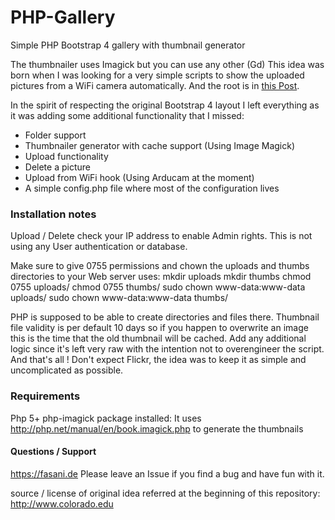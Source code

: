 # PHP-Gallery
Simple PHP Bootstrap 4 gallery with thumbnail generator 

The thumbnailer uses Imagick but you can use any other (Gd)
This idea was born when I was looking for a very simple scripts to show the uploaded pictures from a WiFi camera automatically.
And the root is in [this Post](https://mindefrag.net/projects/php-gallery/).

In the spirit of respecting the original Bootstrap 4 layout I left everything as it was adding some additional functionality that I missed: 

   * Folder support
   * Thumbnailer generator with cache support (Using Image Magick)
   * Upload functionality
   * Delete a picture
   * Upload from WiFi hook (Using Arducam at the moment)
   * A simple config.php file where most of the configuration lives
 
### Installation notes
 
 Upload / Delete check your IP address to enable Admin rights. This is not using any User authentication or database.
 
 Make sure to give 0755 permissions and chown the uploads and thumbs directories to your Web server uses:
     mkdir uploads
     mkdir thumbs
     chmod 0755 uploads/
     chmod 0755 thumbs/
     sudo chown www-data:www-data uploads/
     sudo chown www-data:www-data thumbs/

PHP is supposed to be able to create directories and files there.
Thumbnail file validity is per default 10 days so if you happen to overwrite an image this is the time that the old thumbnail will be cached. Add any additional logic since it's left very raw with the intention not to overengineer the script.
And that's all ! Don't expect Flickr, the idea was to keep it as simple and uncomplicated as possible.

### Requirements

Php 5+
php-imagick package installed: It uses http://php.net/manual/en/book.imagick.php to generate the thumbnails


#### Questions / Support 
https://fasani.de  Please leave an Issue if you find a bug and have fun with it.

source / license of original idea referred at the beginning of this repository: 
http://www.colorado.edu
